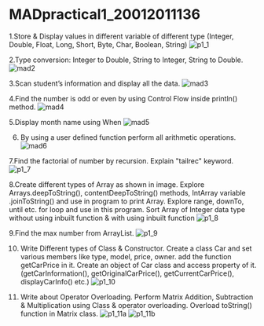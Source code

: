 # MADpractical1_20012011136

1.Store & Display values in different variable of different type (Integer, Double, Float, Long, Short, Byte, Char, Boolean, String)
![p1_1](https://user-images.githubusercontent.com/110655668/186093965-3484fed3-290d-45de-ab18-e68415c94698.png)

2.Type conversion: Integer to Double, String to Integer, String to Double.
![mad2](https://user-images.githubusercontent.com/110655668/183472280-5c72d166-d1f2-4c32-b3d3-e94087325c27.png)

3.Scan student’s information and display all the data.
![mad3](https://user-images.githubusercontent.com/110655668/183472372-a6c29275-a334-41d9-906b-e8a1e96088ac.png)

4.Find the number is odd or even by using Control Flow inside println() method.
![mad4](https://user-images.githubusercontent.com/110655668/183472499-39835ae0-e9a2-468e-b327-7fd1188ee730.png)

5.Display month name using When
![mad5](https://user-images.githubusercontent.com/110655668/183472579-2ecbbdc8-001e-4461-8b66-0c922ecb6b5c.png)

6. By using a user defined function perform all arithmetic operations.
![mad6](https://user-images.githubusercontent.com/110655668/183472638-abce9d77-bb1e-4019-bf86-3b2068ce6db2.png)

7.Find the factorial of number by recursion. Explain "tailrec" keyword.
![p1_7](https://user-images.githubusercontent.com/110655668/186111131-50dfaff8-e075-4a76-95af-3f8a8922c97a.png)

8.Create different types of Array as shown in image. Explore Arrays.deepToString(), contentDeepToString() methods, IntArray variable .joinToString()  and use in program to print Array. Explore range, downTo, until etc. for loop and use in this program. Sort Array of Integer data type without using inbuilt function & with using inbuilt function
![p1_8](https://user-images.githubusercontent.com/110655668/186125604-2b8ca4b9-2d48-42e2-aaef-2f13b7c614b1.png)

9.Find the max number from ArrayList.
![p1_9](https://user-images.githubusercontent.com/110655668/186146267-ff7b84a9-92af-4cc4-a6b3-f3410ca8276c.png)

10. Write Different types of Class & Constructor. Create a class Car and set various members like type, model, price, owner. add the function getCarPrice in it. Create an object of Car class and access property of it. (getCarInformation(), getOriginalCarPrice(), getCurrentCarPrice(), displayCarInfo() etc.)
![p1_10](https://user-images.githubusercontent.com/110655668/186148525-01809014-8781-4b78-91ef-54255ca94698.png)

11. Write about Operator Overloading. Perform Matrix Addition, Subtraction & Multiplication using Class & operator overloading. Overload toString() function in Matrix class.
![p1_11a](https://user-images.githubusercontent.com/110655668/186146388-86f41d53-69b2-47a5-977a-cf267498b123.png)
![p1_11b](https://user-images.githubusercontent.com/110655668/186146407-8685c7f7-1528-419b-8731-a3e7925a9122.png)
